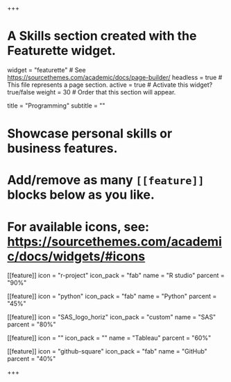 +++
# A Skills section created with the Featurette widget.
widget = "featurette"  # See https://sourcethemes.com/academic/docs/page-builder/
headless = true  # This file represents a page section.
active = true  # Activate this widget? true/false
weight = 30  # Order that this section will appear.

title = "Programming"
subtitle = ""

# Showcase personal skills or business features.
# 
# Add/remove as many `[[feature]]` blocks below as you like.
# 
# For available icons, see: https://sourcethemes.com/academic/docs/widgets/#icons


[[feature]]
  icon = "r-project"
  icon_pack = "fab"
  name = "R studio"
  parcent = "90%"
  
[[feature]]
  icon = "python"
  icon_pack = "fab"
  name = "Python"
  parcent = "45%"
  
[[feature]]
  icon = "SAS_logo_horiz"
  icon_pack = "custom"
  name = "SAS"
  parcent = "80%"  
  
[[feature]]
  icon = ""
  icon_pack = ""
  name = "Tableau"
  parcent = "60%"   
  
[[feature]]
  icon = "github-square"
  icon_pack = "fab"
  name = "GitHub"
  parcent = "40%"  

+++

